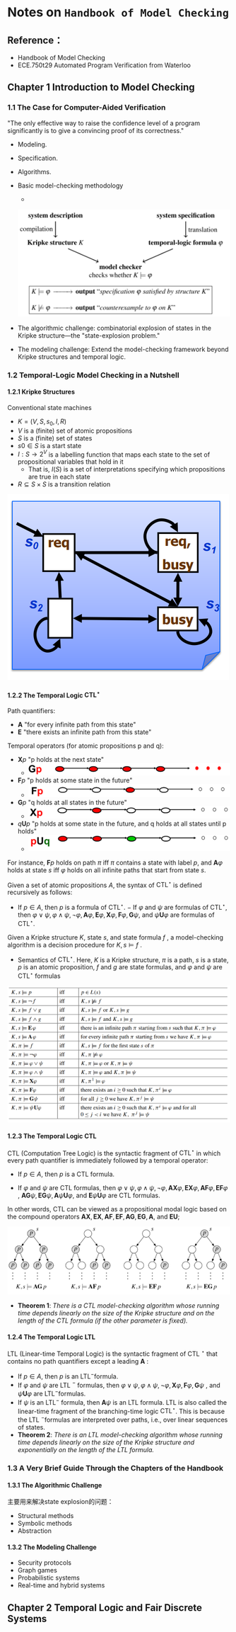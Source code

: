 # Notes on `Handbook of Model Checking`

## Reference：

* Handbook of Model Checking
* ECE.750t29 Automated Program Verification from Waterloo

## Chapter 1 Introduction to Model Checking
### 1.1 The Case for Computer-Aided Verification  

"The only effective way to raise the confidence level of a program significantly is to give a convincing proof of its correctness."

* Modeling.

* Specification.

* Algorithms. 

* Basic model-checking methodology  

  * 

  ![image-20221107151959089](note.assets/image-20221107151959089.png)

* The algorithmic challenge: combinatorial explosion of states in the Kripke structure—the "state-explosion problem." 

* The modeling challenge: Extend the model-checking framework beyond Kripke structures and temporal logic. 

### 1.2 Temporal-Logic Model Checking in a Nutshell

#### 1.2.1 Kripke Structures

Conventional state machines

* $K = (V,S,s_0,I,R)$
* $V$ is a (finite) set of atomic propositions
* $S$ is a (finite) set of states
* $s0\in S$ is a start state
* $I:S \rightarrow 2^V$ is a labelling function that maps each state to the set of propositional variables that hold in it
  * That is, $I(S)$ is a set of interpretations specifying which propositions are true in each state
* $R\subseteq S\times S$ is a transition relation

![image-20221107153646865](note.assets/image-20221107153646865.png)

#### 1.2.2 The Temporal Logic $\mathrm{CTL}^{\star}$

Path quantifiers:

* $\mathbf A$ "for every infinite path from this state"
* $\mathbf E$ "there exists an infinite path from this state"

Temporal operators (for atomic propositions p and q):

* $\mathbf Xp$ "p holds at the next state"
  * ![image-20221107154838376](note.assets/image-20221107154838376.png)
* $\mathbf Fp$ "p holds at some state in the future"
  * ![image-20221107154908405](note.assets/image-20221107154908405.png)
* $\mathbf Gp$ "q holds at all states in the future"
  * ![image-20221107154934285](note.assets/image-20221107154934285.png)
* $q\mathbf Up$ "p holds at some state in the future, and q holds at all states until p holds"
  * ![image-20221107154957318](note.assets/image-20221107154957318.png)

For instance, $\mathbf{F} p$ holds on path $\pi$ iff $\pi$ contains a state with label $p$, and $\mathbf{A} \varphi$ holds at state $s$ iff $\varphi$ holds on all infinite paths that start from state $s$.

Given a set of atomic propositions $A$, the syntax of $\mathrm{CTL}^{\star}$ is defined recursively as follows:
- If $p \in A$, then $p$ is a formula of $\mathrm{CTL}^{\star}$.
$-$ If $\varphi$ and $\psi$ are formulas of $\mathrm{CTL}^{\star}$, then $\varphi \vee \psi, \varphi \wedge \psi, \neg \varphi, \mathbf{A} \varphi, \mathbf{E} \varphi, \mathbf{X} \varphi, \mathbf{F} \varphi, \mathbf{G} \psi$, and $\psi \mathbf{U} \varphi$ are formulas of $\mathrm{CTL}^{\star}$.

Given a Kripke structure $K$, state $s$, and state formula $f$ , a model-checking algorithm is a decision procedure for $K,s \models f$ .  

* Semantics of $\mathrm{CTL}^{\star}$. Here, $K$ is a Kripke structure, $\pi$ is a path, $s$ is a state, $p$ is an atomic
  proposition, $f$ and $g$ are state formulas, and $\varphi$ and $\psi$ are  $\mathrm{CTL}^{\star}$ formulas  

![image-20221107155409851](note.assets/image-20221107155409851.png)

#### 1.2.3 The Temporal Logic CTL

CTL (Computation Tree Logic) is the syntactic fragment of  $\mathrm{CTL}^{\star}$ in which every path quantifier is immediately followed by a temporal operator:  

* If $p \in A$, then $p$ is a CTL formula.

* If $\varphi$ and $\psi$ are CTL formulas, then $\varphi \vee \psi, \varphi \wedge \psi, \neg \varphi, \mathbf{A X} \varphi, \mathbf{E X} \varphi, \mathbf{A F} \varphi, \mathbf{E F} \varphi$ , $\mathbf{A G} \psi, \mathbf{E G} \psi, \mathbf{A} \psi \mathbf{U} \varphi$, and $\mathbf{E} \psi \mathbf{U} \varphi$ are CTL formulas.

In other words, CTL can be viewed as a propositional modal logic based on the compound operators $\mathbf{A X}, \mathbf{E X}, \mathbf{A F}, \mathbf{E F}, \mathbf{A G}, \mathbf{E G}, \mathbf{A}$, and $\mathbf{E U}$;

![image-20221107174101523](note.assets/image-20221107174101523.png)

* **Theorem 1**: *There is a CTL model-checking algorithm whose running time depends linearly on the size of the Kripke structure and on the length of the CTL formula (if the other parameter is fixed).*  

#### 1.2.4 The Temporal Logic LTL  

LTL (Linear-time Temporal Logic) is the syntactic fragment of CTL ${ }^{\star}$ that contains no path quantifiers except a leading $\mathbf{A}$ :
- If $p \in A$, then $p$ is an $\mathrm{LTL}^{-}$formula.
- If $\varphi$ and $\psi$ are LTL $^{-}$ formulas, then $\varphi \vee \psi, \varphi \wedge \psi, \neg \varphi, \mathbf{X} \varphi, \mathbf{F} \varphi, \mathbf{G} \psi$ , and $\psi \mathbf{U} \varphi$ are $\mathrm{LTL}^{-}$formulas.
- If $\psi$ is an LTL$^{-}$ formula, then $\mathbf{A} \psi$ is an LTL formula.
LTL is also called the linear-time fragment of the branching-time logic $\mathrm{CTL}^{\star}$. This is because the LTL $^{-}$formulas are interpreted over paths, i.e., over linear sequences of states.
- **Theorem 2**: *There is an LTL model-checking algorithm whose running time depends linearly on the size of the Kripke structure and exponentially on the length of the LTL formula.*  

### 1.3 A Very Brief Guide Through the Chapters of the Handbook  

#### 1.3.1 The Algorithmic Challenge

主要用来解决state explosion的问题：

* Structural methods
* Symbolic methods
* Abstraction

#### 1.3.2 The Modeling Challenge  

* Security protocols
* Graph games
* Probabilistic systems
* Real-time and hybrid systems

## Chapter 2 Temporal Logic and Fair Discrete Systems  